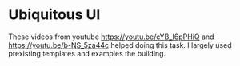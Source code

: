 # Ubiquitous UI
These videos from youtube https://youtu.be/cYB_I6pPHiQ and https://youtu.be/b-NS_5za44c helped doing this task. I largely used prexisting templates and examples the building.
